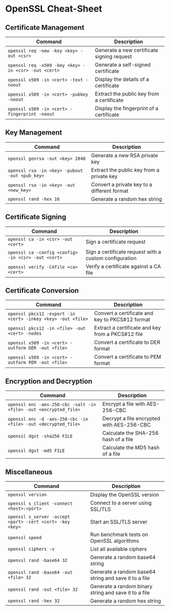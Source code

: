# OpenSSL Cheat-Sheet

## Certificate Management

| Command | Description |
| --- | --- |
| `openssl req -new -key <key> -out <csr>` | Generate a new certificate signing request |
| `openssl req -x509 -key <key> -in <csr> -out <cert>` | Generate a self-signed certificate |
| `openssl x509 -in <cert> -text -noout` | Display the details of a certificate |
| `openssl x509 -in <cert> -pubkey -noout` | Extract the public key from a certificate |
| `openssl x509 -in <cert> -fingerprint -noout` | Display the fingerprint of a certificate |

## Key Management

| Command | Description |
| --- | --- |
| `openssl genrsa -out <key> 2048` | Generate a new RSA private key |
| `openssl rsa -in <key> -pubout -out <pub_key>` | Extract the public key from a private key |
| `openssl rsa -in <key> -out <new_key>` | Convert a private key to a different format |
| `openssl rand -hex 16` | Generate a random hex string |

## Certificate Signing

| Command | Description |
| --- | --- |
| `openssl ca -in <csr> -out <cert>` | Sign a certificate request |
| `openssl ca -config <config> -in <csr> -out <cert>` | Sign a certificate request with a custom configuration |
| `openssl verify -CAfile <ca> <cert>` | Verify a certificate against a CA file |

## Certificate Conversion

| Command | Description |
| --- | --- |
| `openssl pkcs12 -export -in <cert> -inkey <key> -out <file>` | Convert a certificate and key to PKCS#12 format |
| `openssl pkcs12 -in <file> -out <cert> -nodes` | Extract a certificate and key from a PKCS#12 file |
| `openssl x509 -in <cert> -outform DER -out <file>` | Convert a certificate to DER format |
| `openssl x509 -in <cert> -outform PEM -out <file>` | Convert a certificate to PEM format |

## Encryption and Decryption

| Command | Description |
| --- | --- |
| `openssl enc -aes-256-cbc -salt -in <file> -out <encrypted_file>` | Encrypt a file with AES-256-CBC |
| `openssl enc -d -aes-256-cbc -in <file> -out <decrypted_file>` | Decrypt a file encrypted with AES-256-CBC |
| `openssl dgst -sha256 FILE` | Calculate the SHA-256 hash of a file |
| `openssl dgst -md5 FILE` | Calculate the MD5 hash of a file |

## Miscellaneous

| Command | Description |
| --- | --- |
| `openssl version` | Display the OpenSSL version |
| `openssl s_client -connect <host>:<port>` | Connect to a server using SSL/TLS |
| `openssl s_server -accept <port> -cert <cert> -key <key>` | Start an SSL/TLS server |
| `openssl speed` | Run benchmark tests on OpenSSL algorithms |
| `openssl ciphers -v` | List all available ciphers |
| `openssl rand -base64 32` | Generate a random base64 string |
| `openssl rand -base64 -out <file> 32` | Generate a random base64 string and save it to a file |
| `openssl rand -out <file> 32` | Generate a random binary string and save it to a file |
| `openssl rand -hex 32` | Generate a random hex string |
